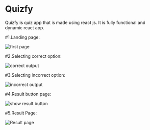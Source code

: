 # Quizfy
Quizfy is quiz app that is made using react js. It is fully functional and dynamic react app.

#1.Landing page:

![first page](https://user-images.githubusercontent.com/84098635/228432842-09206088-f487-4096-bdec-633da69b4606.png)


#2.Selecting correct option:

![correct output](https://user-images.githubusercontent.com/84098635/228432972-9b42c5c8-afbe-459c-b671-c40cbc55c8ed.png)


#3.Selecting Incorrect option:

![incorrect output](https://user-images.githubusercontent.com/84098635/228433043-6924f4cc-393e-4290-a143-0d049f801f9f.png)


#4.Result button page:

![show result button](https://user-images.githubusercontent.com/84098635/228433105-7a7b71b8-3bb7-4f57-bba8-9c1b077ea9f5.png)


#5.Result Page:

![Result page](https://user-images.githubusercontent.com/84098635/228433138-32fa998a-a43f-417e-a74d-5af9303c27d7.png)
